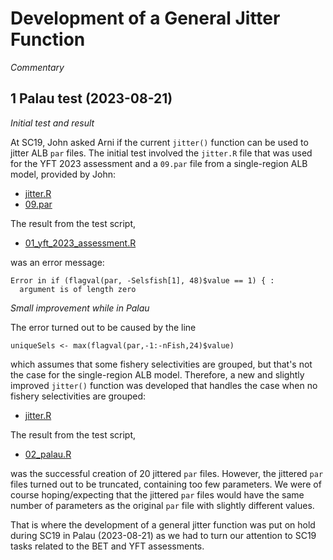 # Development of a General Jitter Function

*Commentary*

## 1 Palau test (2023-08-21)

*Initial test and result*

At SC19, John asked Arni if the current `jitter()` function can be used to
jitter ALB `par` files. The initial test involved the `jitter.R` file that was
used for the YFT 2023 assessment and a `09.par` file from a single-region ALB
model, provided by John:

- [jitter.R](function/03_yft_2023_assessment/jitter.R)
- [09.par](parfiles/alb_1_region/09.par)

The result from the test script,

- [01_yft_2023_assessment.R](tests/01_palau/01_yft_2023_assessment.R)

was an error message:

```
Error in if (flagval(par, -Selsfish[1], 48)$value == 1) { :
  argument is of length zero
```

*Small improvement while in Palau*

The error turned out to be caused by the line

```
uniqueSels <- max(flagval(par,-1:-nFish,24)$value)
```

which assumes that some fishery selectivities are grouped, but that's not the
case for the single-region ALB model. Therefore, a new and slightly improved
`jitter()` function was developed that handles the case when no fishery
selectivities are grouped:

- [jitter.R](function/04_palau/jitter.R)

The result from the test script,

- [02_palau.R](tests/01_palau/02_palau.R)

was the successful creation of 20 jittered `par` files. However, the jittered
`par` files turned out to be truncated, containing too few parameters. We were
of course hoping/expecting that the jittered `par` files would have the same
number of parameters as the original `par` file with slightly different values.

That is where the development of a general jitter function was put on hold
during SC19 in Palau (2023-08-21) as we had to turn our attention to SC19 tasks
related to the BET and YFT assessments.
